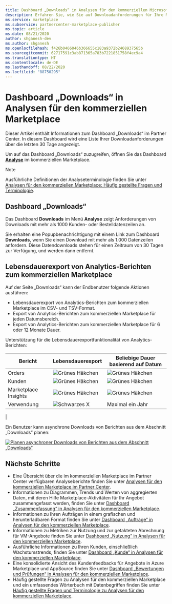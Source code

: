 ```yaml
---
title: Dashboard „Downloads“ in Analysen für den kommerziellen Microsoft-Marketplace im Partner Center – Azure Marketplace
description: Erfahren Sie, wie Sie auf Downloadanforderungen für Ihre Marketplace-Angebote zugreifen.
ms.service: marketplace
ms.subservice: partnercenter-marketplace-publisher
ms.topic: article
ms.date: 08/21/2020
author: shganesh-dev
ms.author: shganesh
ms.openlocfilehash: f426b0466046b366655c183a9372b2468937565b
ms.sourcegitcommit: 62717591c3ab871365a783b7221851758f4ec9a4
ms.translationtype: HT
ms.contentlocale: de-DE
ms.lasthandoff: 08/22/2020
ms.locfileid: "88750295"
---
```

# <a name="downloads-dashboard-in-commercial-marketplace-analytics"></a>Dashboard „Downloads“ in Analysen für den kommerziellen Marketplace

Dieser Artikel enthält Informationen zum Dashboard „Downloads“ im Partner Center. In diesem Dashboard wird eine Liste Ihrer Downloadanforderungen über die letzten 30 Tage angezeigt.

Um auf das Dashboard „Downloads“ zuzugreifen, öffnen Sie das Dashboard **[Analyse](https://partner.microsoft.com/dashboard/commercial-marketplace/analytics/summary)** im kommerziellen Marketplace.

>[!NOTE]
> Ausführliche Definitionen der Analyseterminologie finden Sie unter [Analysen für den kommerziellen Marketplace: Häufig gestellte Fragen und Terminologie](./faq-terminology.md).

## <a name="downloads-dashboard"></a>Dashboard „Downloads“

Das Dashboard **Downloads** im Menü **Analyse** zeigt Anforderungen von Downloads mit mehr als 1000 Kunden- oder Bestelldatenzeilen an.

Sie erhalten eine Popupbenachrichtigung mit einem Link zum Dashboard **Downloads**, wenn Sie einen Download mit mehr als 1.000 Datenzeilen anfordern. Diese Datendownloads stehen für einen Zeitraum von 30 Tagen zur Verfügung, und werden dann entfernt.

## <a name="lifetime-export-of-commercial-marketplace-analytics-reports"></a>Lebensdauerexport von Analytics-Berichten zum kommerziellen Marketplace

Auf der Seite „Downloads“ kann der Endbenutzer folgende Aktionen ausführen:

- Lebensdauerexport von Analytics-Berichten zum kommerziellen Marketplace im CSV- und TSV-Format.
- Export von Analytics-Berichten zum kommerziellen Marketplace für jeden Datumsbereich.
- Export von Analytics-Berichten zum kommerziellen Marketplace für 6 oder 12 Monate Dauer.

Unterstützung für die Lebensdauerexportfunktionalität von Analytics-Berichten:

| Bericht | Lebensdauerexport | Beliebige Dauer basierend auf Datum |
| - | - | - |
| Orders | ![Grünes Häkchen](media/check-green-yes.png) | ![Grünes Häkchen](media/check-green-yes.png) |
| Kunden | ![Grünes Häkchen](media/check-green-yes.png) | ![Grünes Häkchen](media/check-green-yes.png) |
| Marketplace Insights | ![Grünes Häkchen](media/check-green-yes.png) | ![Grünes Häkchen](media/check-green-yes.png) |
| Verwendung | ![Schwarzes X](media/check-black-no.png) | Maximal ein Jahr |
|

Ein Benutzer kann asynchrone Downloads von Berichten aus dem Abschnitt „Downloads“ planen:

[![Planen asynchroner Downloads von Berichten aus dem Abschnitt „Downloads“](media/download-reports.png)](media/download-reports.png#lightbox)

## <a name="next-steps"></a>Nächste Schritte

- Eine Übersicht über die im kommerziellen Marketplace im Partner Center verfügbaren Analyseberichte finden Sie unter [Analysen für den kommerziellen Marketplace im Partner Center](./analytics.md).
- Informationen zu Diagrammen, Trends und Werten von aggregierten Daten, mit deren Hilfe Marketplace-Aktivitäten für Ihr Angebot zusammengefasst werden, finden Sie unter [Dashboard „Zusammenfassung“ in Analysen für den kommerziellen Marketplace](./summary-dashboard.md).
- Informationen zu Ihren Aufträgen in einem grafischen und herunterladbaren Format finden Sie unter [Dashboard „Aufträge“ in Analysen für den kommerziellen Marketplace](./orders-dashboard.md).
- Informationen zu Metriken zur Nutzung und zur getakteten Abrechnung für VM-Angebote finden Sie unter [Dashboard „Nutzung“ in Analysen für den kommerziellen Marketplace](./usage-dashboard.md).
- Ausführliche Informationen zu Ihren Kunden, einschließlich Wachstumstrends, finden Sie unter [Dashboard „Kunde“ in Analysen für den kommerziellen Marketplace](./customer-dashboard.md).
- Eine konsolidierte Ansicht des Kundenfeedbacks für Angebote in Azure Marketplace und AppSource finden Sie unter [Dashboard „Bewertungen und Prüfungen“ in Analysen für den kommerziellen Marketplace](./ratings-reviews.md).
- Häufig gestellte Fragen zu Analysen für den kommerziellen Marketplace und ein umfassendes Wörterbuch mit Datenbegriffen finden Sie unter [Häufig gestellte Fragen und Terminologie zu Analysen für den kommerziellen Marketplace](./faq-terminology.md).
